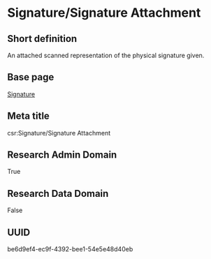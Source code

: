 # Signature/Signature Attachment
## Short definition
An attached scanned representation of the physical signature given.
## Base page
[Signature](../Objects/Signature.md)
## Meta title
csr:Signature/Signature Attachment
## Research Admin Domain
True
## Research Data Domain
False
## UUID
be6d9ef4-ec9f-4392-bee1-54e5e48d40eb
